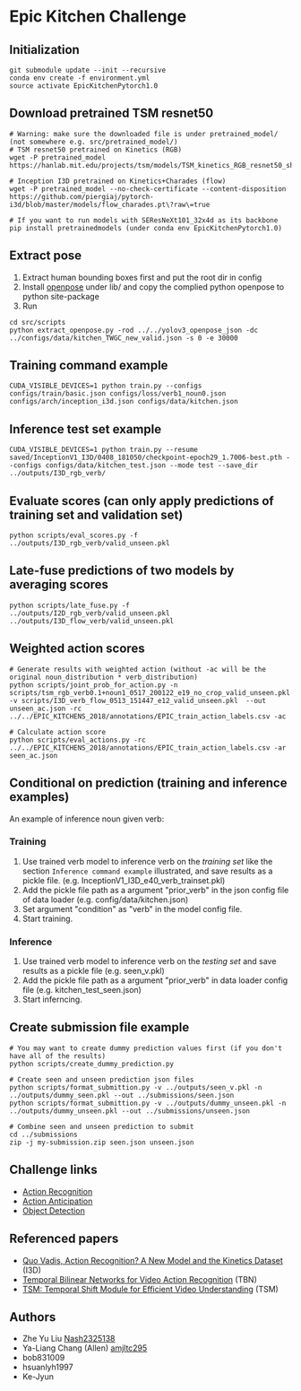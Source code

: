 # Epic Kitchen Challenge

## Initialization
```
git submodule update --init --recursive
conda env create -f environment.yml
source activate EpicKitchenPytorch1.0
```

## Download pretrained TSM resnet50
```
# Warning: make sure the downloaded file is under pretrained_model/ (not somewhere e.g. src/pretrained_model/)
# TSM resnet50 pretrained on Kinetics (RGB)
wget -P pretrained_model https://hanlab.mit.edu/projects/tsm/models/TSM_kinetics_RGB_resnet50_shift8_blockres_avg_segment8_e100_dense.pth

# Inception I3D pretrained on Kinetics+Charades (flow)
wget -P pretrained_model --no-check-certificate --content-disposition https://github.com/piergiaj/pytorch-i3d/blob/master/models/flow_charades.pt\?raw\=true

# If you want to run models with SEResNeXt101_32x4d as its backbone
pip install pretrainedmodels (under conda env EpicKitchenPytorch1.0)
```

## Extract pose
1. Extract human bounding boxes first and put the root dir in config
2. Install [openpose](https://github.com/CMU-Perceptual-Computing-Lab/openpose/blob/master/doc/installation.md) under lib/ and copy the complied python openpose to python site-package
3. Run
```
cd src/scripts
python extract_openpose.py -rod ../../yolov3_openpose_json -dc ../configs/data/kitchen_TWGC_new_valid.json -s 0 -e 30000

```
## Training command example
```
CUDA_VISIBLE_DEVICES=1 python train.py --configs configs/train/basic.json configs/loss/verb1_noun0.json configs/arch/inception_i3d.json configs/data/kitchen.json
```

## Inference test set example
```
CUDA_VISIBLE_DEVICES=1 python train.py --resume saved/InceptionV1_I3D/0408_181050/checkpoint-epoch29_1.7006-best.pth --configs configs/data/kitchen_test.json --mode test --save_dir ../outputs/I3D_rgb_verb/
```

## Evaluate scores (can only apply predictions of training set and validation set)
```
python scripts/eval_scores.py -f ../outputs/I3D_rgb_verb/valid_unseen.pkl
```

## Late-fuse predictions of two models by averaging scores
```
python scripts/late_fuse.py -f ../outputs/I2D_rgb_verb/valid_unseen.pkl ../outputs/I3D_flow_verb/valid_unseen.pkl
```

## Weighted action scores
```
# Generate results with weighted action (without -ac will be the original noun_distribution * verb_distribution)
python scripts/joint_prob_for_action.py -n scripts/tsm_rgb_verb0.1+noun1_0517_200122_e19_no_crop_valid_unseen.pkl -v scripts/I3D_verb_flow_0513_151447_e12_valid_unseen.pkl  --out unseen_ac.json -rc ../../EPIC_KITCHENS_2018/annotations/EPIC_train_action_labels.csv -ac

# Calculate action score
python scripts/eval_actions.py -rc ../../EPIC_KITCHENS_2018/annotations/EPIC_train_action_labels.csv -ar seen_ac.json
```
## Conditional on prediction (training and inference examples)
An example of inference noun given verb:
### Training
1. Use trained verb model to inference verb on the *training set* like the section `Inference command example` illustrated, and save results as a pickle file. (e.g. InceptionV1_I3D_e40_verb_trainset.pkl)
2. Add the pickle file path as a argument "prior_verb" in the json config file of data loader (e.g. config/data/kitchen.json)
3. Set argument "condition" as "verb" in the model config file.
3. Start training.
### Inference
1. Use trained verb model to inference verb on the *testing set* and save results as a pickle file (e.g. seen_v.pkl)
2. Add the pickle file path as a argument "prior_verb" in data loader config file (e.g. kitchen_test_seen.json)
3. Start inferncing.

## Create submission file example
```
# You may want to create dummy prediction values first (if you don't have all of the results)
python scripts/create_dummy_prediction.py

# Create seen and unseen prediction json files
python scripts/format_submittion.py -v ../outputs/seen_v.pkl -n ../outputs/dummy_seen.pkl --out ../submissions/seen.json
python scripts/format_submittion.py -v ../outputs/dummy_unseen.pkl -n ../outputs/dummy_unseen.pkl --out ../submissions/unseen.json

# Combine seen and unseen prediction to submit
cd ../submissions
zip -j my-submission.zip seen.json unseen.json
```

## Challenge links
- [Action Recognition](https://competitions.codalab.org/competitions/20115#results)
- [Action Anticipation](https://competitions.codalab.org/competitions/20071#results)
- [Object Detection](https://competitions.codalab.org/competitions/20111#results)

## Referenced papers
- [Quo Vadis, Action Recognition? A New Model and the Kinetics Dataset](https://arxiv.org/pdf/1705.07750.pdf) (I3D)
- [Temporal Bilinear Networks for Video Action Recognition](https://arxiv.org/abs/1811.09974) (TBN)
- [TSM: Temporal Shift Module for Efficient Video Understanding](https://arxiv.org/abs/1811.08383) (TSM)


## Authors
* Zhe Yu Liu [Nash2325138](https://github.com/Nash2325138)
* Ya-Liang Chang (Allen) [amjltc295](https://github.com/amjltc295)
* bob831009
* hsuanlyh1997
* Ke-Jyun 

